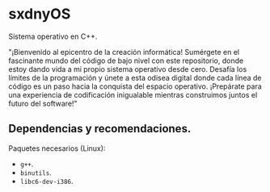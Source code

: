 # sxdnyOS
Sistema operativo en C++.

"¡Bienvenido al epicentro de la creación informática! Sumérgete en el fascinante mundo del código de bajo nivel con este repositorio, donde estoy dando vida a mi propio sistema operativo desde cero. Desafía los límites de la programación y únete a esta odisea digital donde cada línea de código es un paso hacia la conquista del espacio operativo. ¡Prepárate para una experiencia de codificación inigualable mientras construimos juntos el futuro del software!"

## Dependencias y recomendaciones.

Paquetes necesarios (Linux):
- `g++`.
- `binutils`.
- `libc6-dev-i386`.
